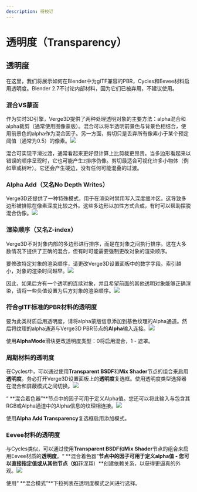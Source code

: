 ```yaml
---
description: 待校订
---
```


# 透明度（Transparency）

## 透明度

在这里，我们将展示如何在Blender中为glTF兼容的PBR，Cycles和Eevee材料启用透明度。Blender 2.7不讨论内部材料，因为它们已被弃用，不建议使用。

### 混合VS蒙面

作为实时3D引擎，Verge3D提供了两种处理透明对象的主要方法：alpha混合和alpha裁剪（通常使用图像蒙版）。混合可以将半透明前景色与背景色相结合，使用前景色的alpha作为混合因子。另一方面，剪切只是丢弃所有像素小于某个预定阈值（通常为0.5）的像素。![](https://www.soft8soft.com/docs/files/transparency-common/blending-vs-clipping.jpg)

混合可实现平滑过渡，通常看起来更好但计算上比剪裁更昂贵。当多边形看起来以错误的顺序呈现时，它也可能产生z排序伪像。剪切最适合可视化许多小物体（例如草或树叶）。它还会产生硬边，没有任何可能混叠的过渡。

### Alpha Add（又名No Depth Writes）

Verge3D还提供了一种特殊模式，用于在渲染时禁用写入深度缓冲区。这导致多边形被排除在像素深度比较之外。这些多边形以加性方式合成，有时可以帮助摆脱混合伪像。![](https://www.soft8soft.com/docs/files/transparency-common/no-depth-writes.jpg)

### 渲染顺序（又名Z-index）

Verge3D不对对象内部的多边形进行排序，而是在对象之间执行排序。这在大多数情况下提供了正确的混合，但有时可能需要强制更改对象的渲染顺序。

要修改特定对象的渲染顺序，请更改Verge3D设置面板中的数字字段。索引越小，对象的渲染时间越早。![](https://www.soft8soft.com/docs/files/transparency-blender/rendering-order.jpg)

因此，如果后方有一个透明的连续对象，并且希望前面的其他透明对象能够正确渲染，请将一些负值设置为后方对象的渲染顺序。![](https://www.soft8soft.com/docs/files/transparency-common/rendering-order-example.jpg)

### 符合glTF标准的PBR材料的透明度

要为此类材质启用透明度，请将alpha蒙版信息添加到基色纹理的Alpha通道。然后将纹理的alpha通道与Verge3D PBR节点的**Alpha**输入连接。![](https://www.soft8soft.com/docs/files/transparency-blender/gltf-PBR-ztransparency.jpg)

使用**AlphaMode**滑块更改透明度类型：0将启用混合，1 - 遮罩。

### 周期材料的透明度

在Cycles中，可以通过使用**Transparent BSDF**和**Mix Shader**节点的组合来启用**透明度**。务必打开Verge3D设置面板上的**透明度**复选框。使用透明度类型选择器在混合和屏蔽模式之间切换。![](https://www.soft8soft.com/docs/files/transparency-blender/cycles-ztransparency.jpg)

“ **混合着色器”**节点中的因子可用于定义Alpha值。您还可以将此输入与包含其RGB或Alpha通道中的Alpha信息的纹理相连接。![](https://www.soft8soft.com/docs/files/transparency-blender/cycles-ztransparency-texture.jpg)

使用**Alpha Add Transparency**复选框启用添加模式。

### Eevee材料的透明度

与Cycles类似，可以通过使用**Transparent BSDF**和**Mix Shader**节点的组合来启用Eevee材质的**透明度**。“ **混合着色器”**节点中的因子可用于定义alpha值 - 您可以直接指定值或从其他节点（如**菲涅耳）**创建依赖关系，以获得更逼真的外观。![](https://www.soft8soft.com/docs/files/transparency-blender/eevee-ztransparency.jpg)

使用“ **混合模式”**下拉列表在透明度模式之间进行选择。

